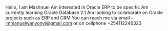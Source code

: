 Hello, I am Mashnuel
Am interested in Oracle ERP to be specific
Am currently learning Oracle Database 2.1
Am looking to collaborate on Oracle projects such as ERP and CRM
You can reach me via email - immanuelwanyonyi@gmail.com or on cellphone +254112246323

